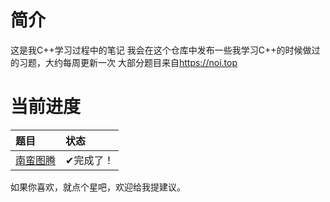 # 简介
这是我C++学习过程中的笔记
我会在这个仓库中发布一些我学习C++的时候做过的习题，大约每周更新一次
大部分题目来自<https://noi.top>
# 当前进度
| 题目 | 状态 |
| :- | :- |
| [南蛮图腾](./南蛮图腾) | ✔完成了！ |

如果你喜欢，就点个星吧，欢迎给我提建议。